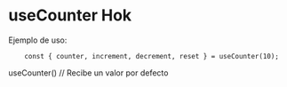 # useCounter Hok

Ejemplo de uso:

```
    const { counter, increment, decrement, reset } = useCounter(10);
```

useCounter() // Recibe un valor por defecto